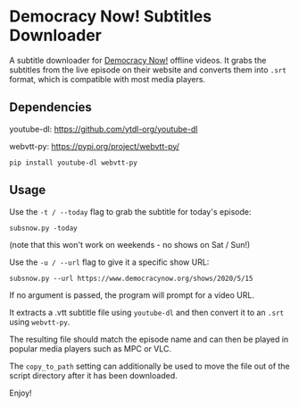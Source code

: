 # Democracy Now! Subtitles Downloader

A subtitle downloader for [Democracy Now!](https://www.democracynow.org/) offline videos. 
It grabs the subtitles from the live episode on their website and converts them into `.srt` format, 
which is compatible with most media players.

## Dependencies

youtube-dl: https://github.com/ytdl-org/youtube-dl

webvtt-py: https://pypi.org/project/webvtt-py/

`pip install youtube-dl webvtt-py`

## Usage

Use the `-t / --today` flag to grab the subtitle for today's episode:

`subsnow.py -today`

(note that this won't work on weekends - no shows on Sat / Sun!)

Use the `-u / --url` flag to give it a specific show URL:

`subsnow.py --url https://www.democracynow.org/shows/2020/5/15`

If no argument is passed, the program will prompt for a video URL.

It extracts a .vtt subtitle file using `youtube-dl` and then convert it to an `.srt` using `webvtt-py`.

The resulting file should match the episode name and can then be played in popular media players such as MPC or VLC.

The `copy_to_path` setting can additionally be used to move the file out of the script directory after it has been downloaded.

Enjoy!

